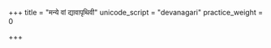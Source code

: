 +++
title = "मन्ये वां द्यावापृथिवी"
unicode_script = "devanagari"
practice_weight = 0

+++
<div class="js_include" url="/vedAH/sAma/paravastu-saama/devaH/lokAntaram/manye-vAm-dyAvApRthivI/"  newLevelForH1="1" includeTitle="true"> </div>